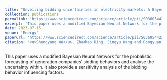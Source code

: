 ```yaml
---
title: "Unveiling bidding uncertainties in electricity markets: A Bayesian deep learning framework based on accurate variational inference"
collection: publications
permalink: 'https://www.sciencedirect.com/science/article/pii/S0360544223006801'
excerpt: 'This paper uses a modified Bayesian Neural Network for the probalistic forecasting of  bidding behaviors of generation companies and analyse the uncertainty within. It also provide a sensitivity analysis of the bidding behavior influencing factors.'
date: 2023-07-15
venue: 'Energy'
paperurl: 'https://www.sciencedirect.com/science/article/pii/S0360544223006801'
citation: '<u>Shengyang Wu</u>, Zhaohao Ding, Jingyu Wang and Dongyuan Shi, Unveiling bidding uncertainties in electricity markets: A Bayesian deep learning framework based on accurate variational inference, Energy, Vol.276, 2023, 127286.'
---
```


This paper uses a modified Bayesian Neural Network for the probalistic forecasting of generation companies' bidding behaviors and analyse the uncertainty within. It also provide a sensitivity analysis of the bidding behavior influencing factors.

